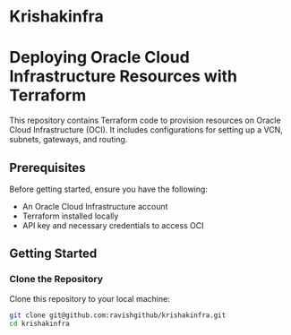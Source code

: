 # Krishakinfra 
# Deploying Oracle Cloud Infrastructure Resources with Terraform

This repository contains Terraform code to provision resources on Oracle Cloud Infrastructure (OCI). It includes configurations for setting up a VCN, subnets, gateways, and routing.

## Prerequisites

Before getting started, ensure you have the following:
- An Oracle Cloud Infrastructure account
- Terraform installed locally
- API key and necessary credentials to access OCI

## Getting Started

### Clone the Repository

Clone this repository to your local machine:

```bash
git clone git@github.com:ravishgithub/krishakinfra.git
cd krishakinfra
